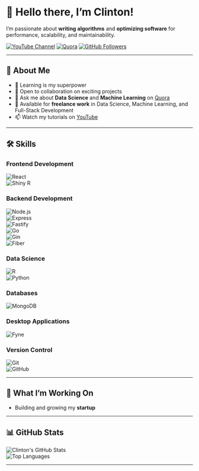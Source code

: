 # 👋 Hello there, I’m Clinton!  

I’m passionate about **writing algorithms** and **optimizing software** for performance, scalability, and maintainability.  

[![YouTube Channel](https://img.shields.io/badge/YouTube-Subscribe-red?logo=youtube&logoColor=white)](https://www.youtube.com/channel/UCP3rPF8kquLiniJjyiK-nzA?view_as=subscriber)
[![Quora](https://img.shields.io/badge/Quora-Ask%20Me-red?logo=quora&logoColor=white)](https://www.quora.com/profile/Clinton-Mwachia)
[![GitHub Followers](https://img.shields.io/github/followers/clinton-mwachia?label=Follow&style=social)](https://github.com/clinton-mwachia)

---

## 🌟 About Me  

- 🌱 Learning is my superpower  
- 👯 Open to collaboration on exciting projects  
- 💬 Ask me about **Data Science** and **Machine Learning** on [Quora](https://www.quora.com/profile/Clinton-Mwachia)  
- 🔭 Available for **freelance work** in Data Science, Machine Learning, and Full-Stack Development  
- 📫 Watch my tutorials on [YouTube](https://www.youtube.com/channel/UCP3rPF8kquLiniJjyiK-nzA?view_as=subscriber)  

---

## 🛠 Skills  

### **Frontend Development**  
![React](https://img.shields.io/badge/React-20232A?logo=react&logoColor=61DAFB)  
![Shiny R](https://img.shields.io/badge/Shiny-R?logo=r&logoColor=white&color=276DC3)  

### **Backend Development**  
![Node.js](https://img.shields.io/badge/Node.js-43853D?logo=node.js&logoColor=white)  
![Express](https://img.shields.io/badge/Express.js-000000?logo=express&logoColor=white)  
![Fastify](https://img.shields.io/badge/Fastify-000000?logo=fastify&logoColor=white)  
![Go](https://img.shields.io/badge/Go-00ADD8?logo=go&logoColor=white)  
![Gin](https://img.shields.io/badge/Gin-00ADD8?logo=go&logoColor=white)  
![Fiber](https://img.shields.io/badge/Fiber-00ADD8?logo=go&logoColor=white)  

### **Data Science**  
![R](https://img.shields.io/badge/R-276DC3?logo=r&logoColor=white)  
![Python](https://img.shields.io/badge/Python-3776AB?logo=python&logoColor=white)  

### **Databases**  
![MongoDB](https://img.shields.io/badge/MongoDB-4EA94B?logo=mongodb&logoColor=white)  

### **Desktop Applications**  
![Fyne](https://img.shields.io/badge/Fyne-Go?logo=go&logoColor=white&color=00ADD8)  

### **Version Control**  
![Git](https://img.shields.io/badge/Git-F05032?logo=git&logoColor=white)  
![GitHub](https://img.shields.io/badge/GitHub-181717?logo=github&logoColor=white)  

---

## 🚀 What I’m Working On  
- Building and growing my **startup**  

---

## 📊 GitHub Stats  

![Clinton's GitHub Stats](https://github-readme-stats.vercel.app/api?username=clinton-mwachia&show_icons=true&theme=tokyonight)  
![Top Languages](https://github-readme-stats.vercel.app/api/top-langs/?username=clinton-mwachia&layout=compact&theme=tokyonight)  

---
